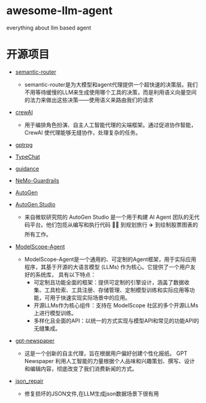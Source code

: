 # awesome-llm-agent
everything about llm based agent



# 开源项目
- [semantic-router](https://github.com/aurelio-labs/semantic-router/tree/main)
  - semantic-router是为大模型和agent代理提供一个超快速的决策层。我们不用等待缓慢的LLM来生成使用哪个工具的决策，而是利用语义向量空间的法力来做出这些决策——使用语义来路由我们的请求
- [crewAI](https://github.com/joaomdmoura/crewAI)
  - 用于编排角色扮演、自主人工智能代理的尖端框架。通过促进协作智能，CrewAI 使代理能够无缝协作，处理复杂的任务。
- [gptrpg](https://github.com/dzoba/gptrpg)


- [TypeChat](https://github.com/microsoft/TypeChat)
- [guidance](https://github.com/guidance-ai/guidance)
- [NeMo-Guardrails](https://github.com/NVIDIA/NeMo-Guardrails)
- [AutoGen](https://github.com/microsoft/autogen)
- [AutoGen Studio](https://github.com/microsoft/autogen/tree/main/samples/apps/autogen-studio)
  - 来自微软研究院的 AutoGen Studio 是一个用于构建 AI Agent 团队的无代码平台。他们包揽从编写和执行代码 🧑‍💻 到规划旅行 ✈️ 到绘制股票图表的所有工作。
- [ModelScope-Agent](https://github.com/modelscope/modelscope-agent/tree/master)
  - ModelScope-Agent是一个通用的、可定制的Agent框架，用于实际应用程序，其基于开源的大语言模型 (LLMs) 作为核心。它提供了一个用户友好的系统库， 具有以下特点：
    - 可定制且功能全面的框架：提供可定制的引擎设计，涵盖了数据收集、工具检索、工具注册、存储管理、定制模型训练和实际应用等功能，可用于快速实现实际场景中的应用。
    - 开源LLMs作为核心组件：支持在 ModelScope 社区的多个开源LLMs上进行模型训练。
    - 多样化且全面的API：以统一的方式实现与模型API和常见的功能API的无缝集成。
- [gpt-newspaper](https://github.com/assafelovic/gpt-newspaper)
  - 这是一个创新的自主代理，旨在根据用户偏好创建个性化报纸。 GPT Newspaper 利用人工智能的力量根据个人品味和兴趣策划、撰写、设计和编辑内容，彻底改变了我们消费新闻的方式。
- [json_repair](https://github.com/mangiucugna/json_repair)  
  - 修复损坏的JSON文件,在LLM生成json数据场景下很有用